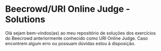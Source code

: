 # Beecrowd/URI Online Judge - Solutions
Olá sejam bem-vindos(as) ao meu repositório de soluções dos exercícios do Beecrowd anteriormente conhecido como URI Online Judge.
Caso encontrem algum erro ou possuam dúvidas estou à disposição.
